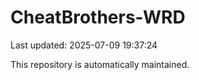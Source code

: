 # CheatBrothers-WRD

Last updated: 2025-07-09 19:37:24

This repository is automatically maintained.
